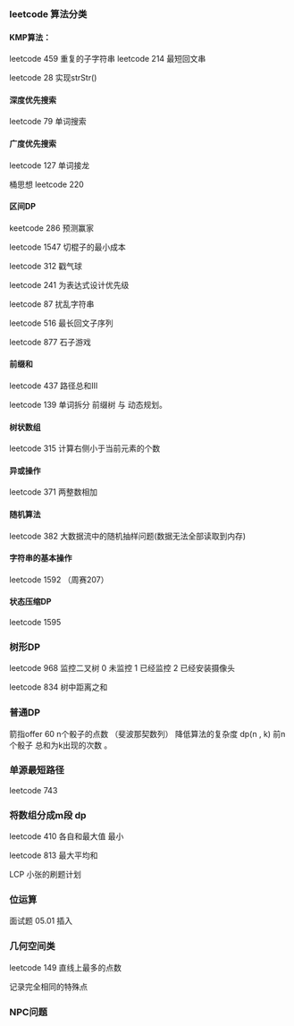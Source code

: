 ### leetcode 算法分类

#### KMP算法：

leetcode 459 重复的子字符串
leetcode 214 最短回文串

leetcode 28  实现strStr()

#### 深度优先搜索

leetcode 79 单词搜索

#### 广度优先搜索

leetcode 127 单词接龙

桶思想 leetcode 220 

#### 区间DP

keetcode 286 预测赢家 

leetcode 1547 切棍子的最小成本 

leetcode 312 戳气球 

leetcode 241 为表达式设计优先级 

leetcode 87 扰乱字符串

leetcode 516 最长回文子序列

leetcode 877 石子游戏

#### 前缀和

leetcode 437 路径总和III  

leetcode 139 单词拆分 前缀树 与 动态规划。

 #### 树状数组

leetcode 315  计算右侧小于当前元素的个数 

#### 异或操作

leetcode 371 两整数相加 

#### 随机算法 

leetcode 382 大数据流中的随机抽样问题(数据无法全部读取到内存)

#### 字符串的基本操作

leetcode  1592 （周赛207）

#### 状态压缩DP

leetcode  1595

### 树形DP

leetcode 968 监控二叉树 0 未监控 1 已经监控 2 已经安装摄像头 

leetcode 834 树中距离之和 

### 普通DP

箭指offer 60 n个骰子的点数   （斐波那契数列） 降低算法的复杂度  dp(n , k) 前n个骰子 总和为k出现的次数 。

### 单源最短路径 

leetcode 743

### 将数组分成m段 dp

leetcode 410 各自和最大值 最小

leetcode 813 最大平均和

LCP 小张的刷题计划

### 位运算 

面试题 05.01 插入

### 几何空间类

leetcode 149 直线上最多的点数

记录完全相同的特殊点

### NPC问题

